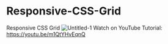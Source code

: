 # Responsive-CSS-Grid
Responsive CSS Grid
![Untitled-1](https://user-images.githubusercontent.com/72739794/120423390-bb926e00-c383-11eb-9f68-d4068fd86a17.png)
Watch on YouTube Tutorial: https://youtu.be/m1QtYHvEqnQ
